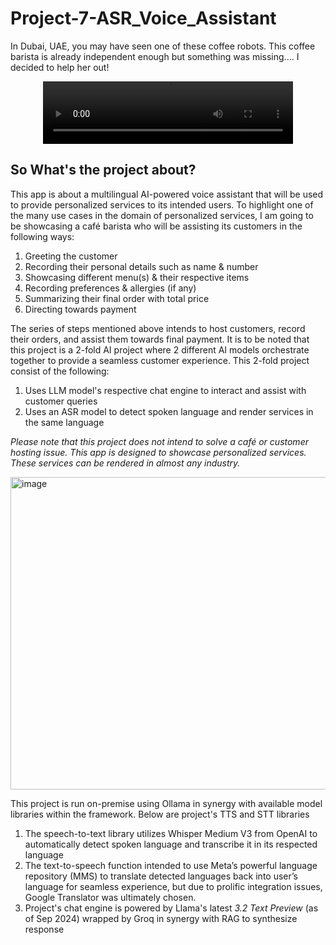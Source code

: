 # Project-7-ASR_Voice_Assistant

In Dubai, UAE, you may have seen one of these coffee robots. This coffee barista is already independent enough but something was missing.... I decided to help her out!



<div align="center">
  <video src=https://github.com/user-attachments/assets/3374d9b5-77cc-4cac-9c4e-45ff0863dcfe width="400" height="100"/>
</div>



## So What's the project about?
This app is about a multilingual AI-powered voice assistant that will be used to provide personalized services to its intended users. To highlight one of the many use cases in the domain of personalized services, I am going to be showcasing a café barista who will be assisting its customers in the following ways:

1)	Greeting the customer
2)	Recording their personal details such as name & number
3)	Showcasing different menu(s) & their respective items
4)	Recording preferences & allergies (if any)
5)	Summarizing their final order with total price
6)	Directing towards payment

The series of steps mentioned above intends to host customers, record their orders, and assist them towards final payment. It is to be noted that this project is a 2-fold AI project where 2 different AI models orchestrate together to provide a seamless customer experience. This 2-fold project consist of the following:

1)	Uses LLM model's respective chat engine to interact and assist with customer queries
2)	Uses an ASR model to detect spoken language and render services in the same language
   
*Please note that this project does not intend to solve a café or customer hosting issue. This app is designed to showcase personalized services. These services can be rendered in almost any industry.*


<img width="992" height="500" alt="image" src="https://github.com/user-attachments/assets/8dbe42a7-2ba5-4746-82e8-306b28eeb146">

This project is run on-premise using Ollama in synergy with available model libraries within the framework. Below are project's TTS and STT libraries

1)	The speech-to-text library utilizes Whisper Medium V3 from OpenAI to automatically detect spoken language and transcribe it in its respected language
2)	The text-to-speech function intended to use Meta’s powerful language repository (MMS) to translate detected languages back into user’s language for seamless experience, but due to prolific integration issues, Google Translator was ultimately chosen.
3)	Project's chat engine is powered by Llama's latest *3.2 Text Preview* (as of Sep 2024) wrapped by Groq in synergy with RAG to synthesize response
   




